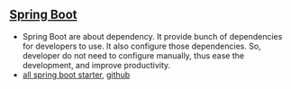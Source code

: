 ## [Spring Boot](https://www.javaguides.net/2018/11/spring-boot-interview-questions-and-answers.html)

- Spring Boot are about dependency. It provide bunch of dependencies for developers to use. It also configure those dependencies. So, developer do not need to configure manually, thus ease the development, and improve productivity. 
- [all spring boot starter](https://www.javaguides.net/2018/09/important-spring-boot-starters-with-examples.html), [github](https://github.com/RameshMF/spring-boot/tree/master/spring-boot-samples)